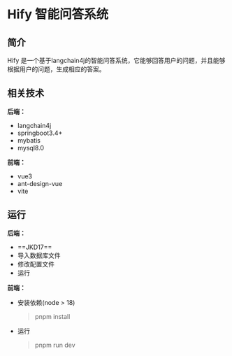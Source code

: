# Hify 智能问答系统

## 简介
Hify 是一个基于langchain4j的智能问答系统，它能够回答用户的问题，并且能够根据用户的问题，生成相应的答案。

## 相关技术
**后端：**
- langchain4j
- springboot3.4+
- mybatis
- mysql8.0

**前端：**
- vue3
- ant-design-vue
- vite
## 运行
**后端：**
- ==JKD17==
- 导入数据库文件
- 修改配置文件
- 运行

**前端：**
- 安装依赖(node > 18)
  > pnpm install
- 运行
  > pnpm run dev